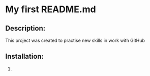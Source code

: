# My first README.md
## Description:
This project was created to practise new skills in work with GitHub

## Installation:
1. 